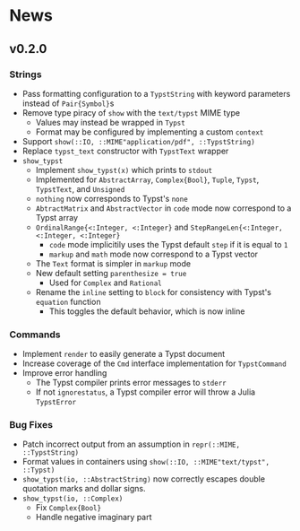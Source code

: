 
# News

## v0.2.0

### Strings

- Pass formatting configuration to a `TypstString` with keyword parameters instead of `Pair{Symbol}`s
- Remove type piracy of `show` with the `text/typst` MIME type
    - Values may instead be wrapped in `Typst`
    - Format may be configured by implementing a custom `context`
- Support `show(::IO, ::MIME"application/pdf", ::TypstString)`
- Replace `typst_text` constructor with `TypstText` wrapper
- `show_typst`
    - Implement `show_typst(x)` which prints to `stdout`
    - Implemented for `AbstractArray`, `Complex{Bool}`, `Tuple`, `Typst`, `TypstText`, and `Unsigned`
    - `nothing` now corresponds to Typst's `none`
    - `AbtractMatrix` and `AbstractVector` in `code` mode now correspond to a Typst array
    - `OrdinalRange{<:Integer, <:Integer}` and `StepRangeLen{<:Integer, <:Integer, <:Integer}`
        - `code` mode implicitily uses the Typst default `step` if it is equal to `1`
        - `markup` and `math` mode now correspond to a Typst vector
    - The `Text` format is simpler in `markup` mode
    - New default setting `parenthesize = true`
        - Used for `Complex` and `Rational`
    - Rename the `inline` setting to `block` for consistency with Typst's `equation` function
        - This toggles the default behavior, which is now inline

### Commands

- Implement `render` to easily generate a Typst document
- Increase coverage of the `Cmd` interface implementation for `TypstCommand`
- Improve error handling
    - The Typst compiler prints error messages to `stderr`
    - If not `ignorestatus`, a Typst compiler error will throw a Julia `TypstError`

### Bug Fixes

- Patch incorrect output from an assumption in `repr(::MIME, ::TypstString)`
- Format values in containers using `show(::IO, ::MIME"text/typst", ::Typst)`
- `show_typst(io, ::AbstractString)` now correctly escapes double quotation marks and dollar signs.
- `show_typst(io, ::Complex)`
    - Fix `Complex{Bool}`
    - Handle negative imaginary part
